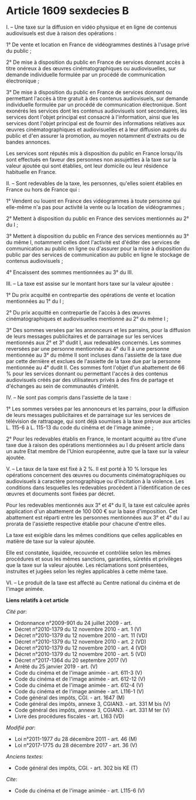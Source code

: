 # Article 1609 sexdecies B

I. – Une taxe sur la diffusion en vidéo physique et en ligne de contenus audiovisuels est due à raison des opérations :

1° De vente et location en France de vidéogrammes destinés à l'usage privé du public ;

2° De mise à disposition du public en France de services donnant accès à titre onéreux à des œuvres cinématographiques ou
audiovisuelles, sur demande individuelle formulée par un procédé de communication électronique ;

3° De mise à disposition du public en France de services donnant ou permettant l'accès à titre gratuit à des contenus
audiovisuels, sur demande individuelle formulée par un procédé de communication électronique. Sont exonérés les services dont
les contenus audiovisuels sont secondaires, les services dont l'objet principal est consacré à l'information, ainsi que les
services dont l'objet principal est de fournir des informations relatives aux œuvres cinématographiques et audiovisuelles et
à leur diffusion auprès du public et d'en assurer la promotion, au moyen notamment d'extraits ou de bandes annonces.

Les services sont réputés mis à disposition du public en France lorsqu'ils sont effectués en faveur des personnes non
assujetties à la taxe sur la valeur ajoutée qui sont établies, ont leur domicile ou leur résidence habituelle en France.

II. – Sont redevables de la taxe, les personnes, qu'elles soient établies en France ou hors de France qui :

1° Vendent ou louent en France des vidéogrammes à toute personne qui elle-même n'a pas pour activité la vente ou la location
de vidéogrammes ;

2° Mettent à disposition du public en France des services mentionnés au 2° du I ;

3° Mettent à disposition du public en France des services mentionnés au 3° du même I, notamment celles dont l'activité est
d'éditer des services de communication au public en ligne ou d'assurer pour la mise à disposition du public par des services
de communication au public en ligne le stockage de contenus audiovisuels ;

4° Encaissent des sommes mentionnées au 3° du III.

III. – La taxe est assise sur le montant hors taxe sur la valeur ajoutée :

1° Du prix acquitté en contrepartie des opérations de vente et location mentionnées au 1° du I ;

2° Du prix acquitté en contrepartie de l'accès à des œuvres cinématographiques et audiovisuelles mentionné au 2° du même I ;

3° Des sommes versées par les annonceurs et les parrains, pour la diffusion de leurs messages publicitaires et de parrainage
sur les services mentionnés aux 2° et 3° dudit I, aux redevables concernés. Les sommes reversées par une personne mentionnée
au 4° du II à une personne mentionnée au 3° du même II sont incluses dans l'assiette de la taxe due par cette dernière et
exclues de l'assiette de la taxe due par la personne mentionnée au 4° dudit II. Ces sommes font l'objet d'un abattement de 66
% pour les services donnant ou permettant l'accès à des contenus audiovisuels créés par des utilisateurs privés à des fins de
partage et d'échanges au sein de communautés d'intérêt.

IV. – Ne sont pas compris dans l'assiette de la taxe :

1° Les sommes versées par les annonceurs et les parrains, pour la diffusion de leurs messages publicitaires et de parrainage
sur les services de télévision de rattrapage, qui sont déjà soumises à la taxe prévue aux articles L. 115-6 à L. 115-13 du
code du cinéma et de l'image animée ;

2° Pour les redevables établis en France, le montant acquitté au titre d'une taxe due à raison des opérations mentionnées au
I du présent article dans un autre Etat membre de l'Union européenne, autre que la taxe sur la valeur ajoutée.

V. – Le taux de la taxe est fixé à 2 %. Il est porté à 10 % lorsque les opérations concernent des œuvres ou documents
cinématographiques ou audiovisuels à caractère pornographique ou d'incitation à la violence. Les conditions dans lesquelles
les redevables procèdent à l'identification de ces œuvres et documents sont fixées par décret.

Pour les redevables mentionnés aux 3° et 4° du II, la taxe est calculée après application d'un abattement de 100 000 € sur la
base d'imposition. Cet abattement est réparti entre les personnes mentionnées aux 3° et 4° du I au prorata de l'assiette
respective établie pour chacune d'entre elles.

La taxe est exigible dans les mêmes conditions que celles applicables en matière de taxe sur la valeur ajoutée.

Elle est constatée, liquidée, recouvrée et contrôlée selon les mêmes procédures et sous les mêmes sanctions, garanties,
sûretés et privilèges que la taxe sur la valeur ajoutée. Les réclamations sont présentées, instruites et jugées selon les
règles applicables à cette même taxe.

VI. – Le produit de la taxe est affecté au Centre national du cinéma et de l'image animée.

**Liens relatifs à cet article**

_Cité par_:

  - Ordonnance n°2009-901 du 24 juillet 2009 - art.
  - Décret n°2010-1379 du 12 novembre 2010 - art. 1 (V)
  - Décret n°2010-1379 du 12 novembre 2010 - art. 11 (VD)
  - Décret n°2010-1379 du 12 novembre 2010 - art. 2 (VD)
  - Décret n°2010-1379 du 12 novembre 2010 - art. 4 (VD)
  - Décret n°2010-1379 du 12 novembre 2010 - art. 5 (VD)
  - Décret n°2017-1364 du 20 septembre 2017 (V)
  - Arrêté du 25 janvier 2019 - art. (V)
  - Code du cinéma et de l'image animée - art. 611-3 (V)
  - Code du cinéma et de l'image animée - art. 612-12 (V)
  - Code du cinéma et de l'image animée - art. 612-4 (V)
  - Code du cinéma et de l'image animée - art. L116-1 (V)
  - Code général des impôts, CGI. - art. 1647 (M)
  - Code général des impôts, annexe 3, CGIAN3. - art. 331 M bis (V)
  - Code général des impôts, annexe 3, CGIAN3. - art. 331 M ter (V)
  - Livre des procédures fiscales - art. L163 (VD)

_Modifié par_:

  - Loi n°2011-1977 du 28 décembre 2011 - art. 46 (M)
  - Loi n°2017-1775 du 28 décembre 2017 - art. 36 (V)

_Anciens textes_:

  - Code général des impôts, CGI. - art. 302 bis KE (T)

_Cite_:

  - Code du cinéma et de l'image animée - art. L115-6 (V)
